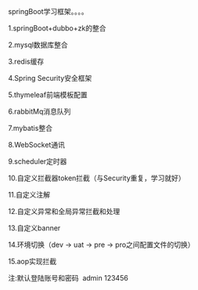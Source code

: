 springBoot学习框架。。。。

1.springBoot+dubbo+zk的整合

2.mysql数据库整合

3.redis缓存

4.Spring Security安全框架

5.thymeleaf前端模板配置

6.rabbitMq消息队列

7.mybatis整合

8.WebSocket通讯

9.scheduler定时器

10.自定义拦截器token拦截（与Security重复，学习就好）

11.自定义注解

12.自定义异常和全局异常拦截和处理

13.自定义banner

14.环境切换（dev -> uat -> pre -> pro之间配置文件的切换）

15.aop实现拦截


注:默认登陆账号和密码  admin 123456
